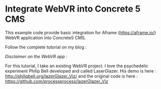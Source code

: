 Integrate WebVR into Concrete 5 CMS
===================================

This example code provide basic integration for Aframe (https://aframe.io/) WebVR application into Concrete5 CMS. 


Follow the complete tutorial on my blog : 


*Disclaimer on the WebVR app :*

For this tutorial, I take an existing WebVR project. I love the psychedelic experiment Philip Bell developed and called LaserGlazer. His demo is here : http://philipbell.org/lazerGlazer_Viz/ and the original code is here : https://github.com/processprocess/lazerGlazer_Viz